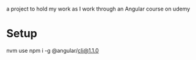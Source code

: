 a project to hold my work as I work through an Angular course on udemy

# Setup

   nvm use
   npm i -g @angular/cli@1.1.0


